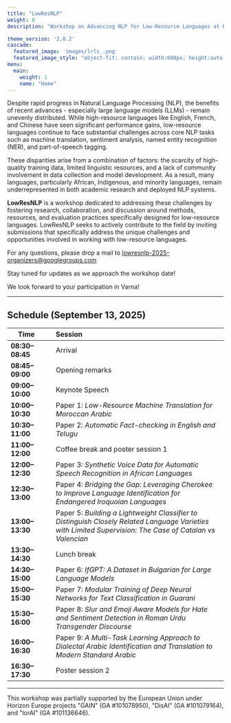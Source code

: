 ```yaml
---
title: "LowResNLP"
weight: 0
description: "Workshop on Advancing NLP for Low-Resource Languages at RANLP 2025 (Varna, Bulgaria), Sep 13"

theme_version: '2.8.2'
cascade:
  featured_image: 'images/lrls_.png'
  featured_image_style: "object-fit: contain; width:600px; height:auto;"
menu:
  main:
    weight: 1
    name: "Home"
---
```


<!-- # LowResNLP: Workshop on Advancing NLP for Low-Resource Languages at **RANLP 2025**, Varna, Bulgaria   -->

<!-- --- -->

Despite rapid progress in Natural Language Processing (NLP), the benefits of recent advances - especially large language models (LLMs) - remain unevenly distributed. While high-resource languages like English, French, and Chinese have seen significant performance gains, low-resource languages continue to face substantial challenges across core NLP tasks such as machine translation, sentiment analysis, named entity recognition (NER), and part-of-speech tagging.

These disparities arise from a combination of factors: the scarcity of high-quality training data, limited linguistic resources, and a lack of community involvement in data collection and model development. As a result, many languages, particularly African, Indigenous, and minority languages, remain underrepresented in both academic research and deployed NLP systems.

**LowResNLP** is a workshop dedicated to addressing these challenges by fostering research, collaboration, and discussion around methods, resources, and evaluation practices specifically designed for low-resource languages. LowResNLP seeks to actively contribute to the field by inviting submissions that specifically address the unique challenges and opportunities involved in working with low-resource languages.

For any questions, please drop a mail to lowresnlp-2025-organizers@googlegroups.com 

Stay tuned for updates as we approach the workshop date!

We look forward to your participation in Varna!

---

## Schedule (September 13, 2025)

| Time            |   | Session |
|--------------------------|---|:--------|
| **08:30–08:45&nbsp;&nbsp;&nbsp;** |   | Arrival |
| **08:45–09:00&nbsp;&nbsp;&nbsp;** |   | Opening remarks |
| **09:00–10:00&nbsp;&nbsp;&nbsp;** |   | Keynote Speech |
| **10:00–10:30&nbsp;&nbsp;&nbsp;** |   | Paper 1: *Low-Resource Machine Translation for Moroccan Arabic* |
| **10:30–11:00&nbsp;&nbsp;&nbsp;** |   | Paper 2: *Automatic Fact-checking in English and Telugu* |
| **11:00–12:00&nbsp;&nbsp;&nbsp;** |   | Coffee break and poster session 1 |
| **12:00–12:30&nbsp;&nbsp;&nbsp;** |   | Paper 3: *Synthetic Voice Data for Automatic Speech Recognition in African Languages* |
| **12:30–13:00&nbsp;&nbsp;&nbsp;** |   | Paper 4: *Bridging the Gap: Leveraging Cherokee to Improve Language Identification for Endangered Iroquoian Languages* |
| **13:00–13:30&nbsp;&nbsp;&nbsp;** |   | Paper 5: *Building a Lightweight Classifier to Distinguish Closely Related Language Varieties with Limited Supervision: The Case of Catalan vs Valencian* |
| **13:30–14:30&nbsp;&nbsp;&nbsp;** |   | Lunch break |
| **14:30–15:00&nbsp;&nbsp;&nbsp;** |   | Paper 6: *IfGPT: A Dataset in Bulgarian for Large Language Models* |
| **15:00–15:30&nbsp;&nbsp;&nbsp;** |   | Paper 7: *Modular Training of Deep Neural Networks for Text Classification in Guarani* |
| **15:30–16:00&nbsp;&nbsp;&nbsp;** |   | Paper 8: *Slur and Emoji Aware Models for Hate and Sentiment Detection in Roman Urdu Transgender Discourse* |
| **16:00–16:30&nbsp;&nbsp;&nbsp;** |   | Paper 9: *A Multi-Task Learning Approach to Dialectal Arabic Identification and Translation to Modern Standard Arabic* |
| **16:30–17:30&nbsp;&nbsp;&nbsp;** |   | Poster session 2 |

---

This workshop was partially supported by the European Union under Horizon Europe projects "GAIN" (GA #101078950), "DisAI" (GA #101079164), and "lorAI" (GA #101136646).
